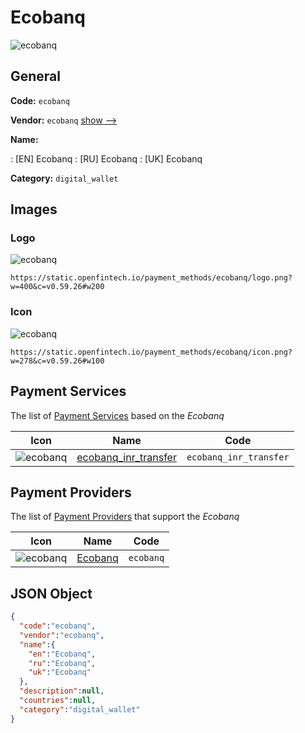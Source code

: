 
# Ecobanq 
![ecobanq](https://static.openfintech.io/payment_methods/ecobanq/logo.png?w=400&c=v0.59.26#w200)  

## General 
**Code:** `ecobanq` 
 
**Vendor:** `ecobanq` [show -->](/vendors/ecobanq/) 
 
**Name:** 
 
:	[EN] Ecobanq 
:	[RU] Ecobanq 
:	[UK] Ecobanq 
 
**Category:** `digital_wallet` 
 

## Images 

### Logo 
![ecobanq](https://static.openfintech.io/payment_methods/ecobanq/logo.png?w=400&c=v0.59.26#w200)  

```
https://static.openfintech.io/payment_methods/ecobanq/logo.png?w=400&c=v0.59.26#w200
```  

### Icon 
![ecobanq](https://static.openfintech.io/payment_methods/ecobanq/icon.png?w=278&c=v0.59.26#w100)  

```
https://static.openfintech.io/payment_methods/ecobanq/icon.png?w=278&c=v0.59.26#w100
```  

## Payment Services 
 
The list of [Payment Services](/payment-services/) based on the _Ecobanq_ 

|Icon|Name|Code| 
|:---:|:---:|:---:| 
|![ecobanq](https://static.openfintech.io/payment_methods/ecobanq/icon.png?w=278&c=v0.59.26#w100) |[ecobanq_inr_transfer](/payment-services/ecobanq_inr_transfer/)|`ecobanq_inr_transfer`| 
 

## Payment Providers 
 
The list of [Payment Providers](/payment-providers/) that support the _Ecobanq_ 

|Icon|Name|Code| 
|:---:|:---:|:---:| 
|![ecobanq](https://static.openfintech.io/payment_providers/ecobanq/icon.png?w=278&c=v0.59.26#w100) |[Ecobanq](/payment-providers/ecobanq/)|`ecobanq`| 
 

## JSON Object 

```json
{
  "code":"ecobanq",
  "vendor":"ecobanq",
  "name":{
    "en":"Ecobanq",
    "ru":"Ecobanq",
    "uk":"Ecobanq"
  },
  "description":null,
  "countries":null,
  "category":"digital_wallet"
}
```  
